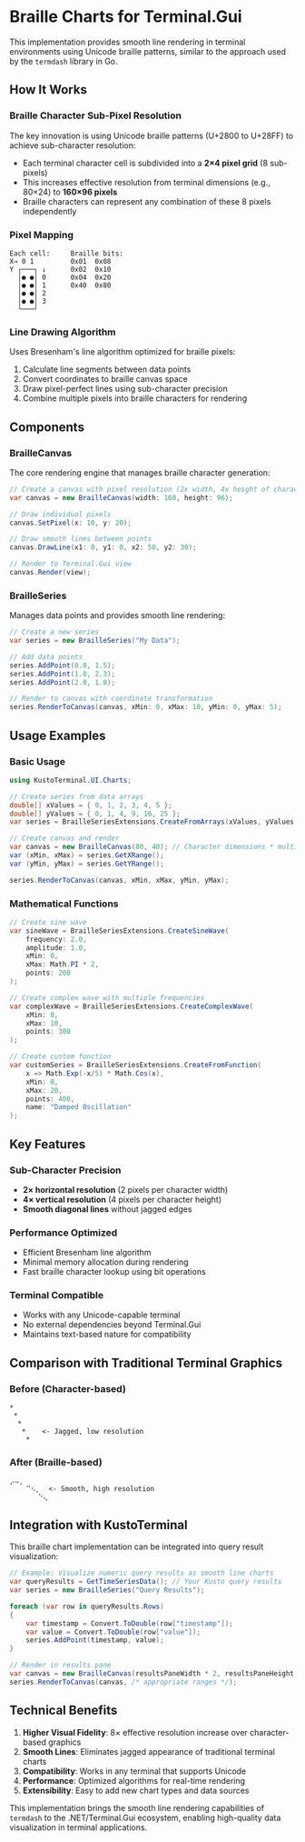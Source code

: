 # Braille Charts for Terminal.Gui

This implementation provides smooth line rendering in terminal environments using Unicode braille patterns, similar to the approach used by the `termdash` library in Go.

## How It Works

### Braille Character Sub-Pixel Resolution

The key innovation is using Unicode braille patterns (U+2800 to U+28FF) to achieve sub-character resolution:

- Each terminal character cell is subdivided into a **2×4 pixel grid** (8 sub-pixels)
- This increases effective resolution from terminal dimensions (e.g., 80×24) to **160×96 pixels**
- Braille characters can represent any combination of these 8 pixels independently

### Pixel Mapping

```
Each cell:     Braille bits:
X→ 0 1         0x01  0x08
Y ┌───┐ ↓      0x02  0x10  
  │● ●│ 0      0x04  0x20
  │● ●│ 1      0x40  0x80
  │● ●│ 2      
  │● ●│ 3      
  └───┘        
```

### Line Drawing Algorithm

Uses Bresenham's line algorithm optimized for braille pixels:
1. Calculate line segments between data points
2. Convert coordinates to braille canvas space
3. Draw pixel-perfect lines using sub-character precision
4. Combine multiple pixels into braille characters for rendering

## Components

### BrailleCanvas

The core rendering engine that manages braille character generation:

```csharp
// Create a canvas with pixel resolution (2x width, 4x height of character grid)
var canvas = new BrailleCanvas(width: 160, height: 96);

// Draw individual pixels
canvas.SetPixel(x: 10, y: 20);

// Draw smooth lines between points
canvas.DrawLine(x1: 0, y1: 0, x2: 50, y2: 30);

// Render to Terminal.Gui view
canvas.Render(view);
```

### BrailleSeries

Manages data points and provides smooth line rendering:

```csharp
// Create a new series
var series = new BrailleSeries("My Data");

// Add data points
series.AddPoint(0.0, 1.5);
series.AddPoint(1.0, 2.3);
series.AddPoint(2.0, 1.8);

// Render to canvas with coordinate transformation
series.RenderToCanvas(canvas, xMin: 0, xMax: 10, yMin: 0, yMax: 5);
```

## Usage Examples

### Basic Usage

```csharp
using KustoTerminal.UI.Charts;

// Create series from data arrays
double[] xValues = { 0, 1, 2, 3, 4, 5 };
double[] yValues = { 0, 1, 4, 9, 16, 25 };
var series = BrailleSeriesExtensions.CreateFromArrays(xValues, yValues, "Quadratic");

// Create canvas and render
var canvas = new BrailleCanvas(80, 40); // Character dimensions * multipliers
var (xMin, xMax) = series.GetXRange();
var (yMin, yMax) = series.GetYRange();

series.RenderToCanvas(canvas, xMin, xMax, yMin, yMax);
```

### Mathematical Functions

```csharp
// Create sine wave
var sineWave = BrailleSeriesExtensions.CreateSineWave(
    frequency: 2.0, 
    amplitude: 1.0, 
    xMin: 0, 
    xMax: Math.PI * 2, 
    points: 200
);

// Create complex wave with multiple frequencies
var complexWave = BrailleSeriesExtensions.CreateComplexWave(
    xMin: 0, 
    xMax: 10, 
    points: 300
);

// Create custom function
var customSeries = BrailleSeriesExtensions.CreateFromFunction(
    x => Math.Exp(-x/5) * Math.Cos(x), 
    xMin: 0, 
    xMax: 20, 
    points: 400,
    name: "Damped Oscillation"
);
```

## Key Features

### Sub-Character Precision
- **2× horizontal resolution** (2 pixels per character width)
- **4× vertical resolution** (4 pixels per character height)
- **Smooth diagonal lines** without jagged edges

### Performance Optimized
- Efficient Bresenham line algorithm
- Minimal memory allocation during rendering
- Fast braille character lookup using bit operations

### Terminal Compatible
- Works with any Unicode-capable terminal
- No external dependencies beyond Terminal.Gui
- Maintains text-based nature for compatibility

## Comparison with Traditional Terminal Graphics

### Before (Character-based)
```
*
 *
  *
   *    <- Jagged, low resolution
    *
```

### After (Braille-based)
```
⡠⠤⡀
    ⠉⠢⡀  <- Smooth, high resolution
       ⠑⢄
```

## Integration with KustoTerminal

This braille chart implementation can be integrated into query result visualization:

```csharp
// Example: Visualize numeric query results as smooth line charts
var queryResults = GetTimeSeriesData(); // Your Kusto query results
var series = new BrailleSeries("Query Results");

foreach (var row in queryResults.Rows)
{
    var timestamp = Convert.ToDouble(row["timestamp"]);
    var value = Convert.ToDouble(row["value"]);
    series.AddPoint(timestamp, value);
}

// Render in results pane
var canvas = new BrailleCanvas(resultsPaneWidth * 2, resultsPaneHeight * 4);
series.RenderToCanvas(canvas, /* appropriate ranges */);
```

## Technical Benefits

1. **Higher Visual Fidelity**: 8× effective resolution increase over character-based graphics
2. **Smooth Lines**: Eliminates jagged appearance of traditional terminal charts
3. **Compatibility**: Works in any terminal that supports Unicode
4. **Performance**: Optimized algorithms for real-time rendering
5. **Extensibility**: Easy to add new chart types and data sources

This implementation brings the smooth line rendering capabilities of `termdash` to the .NET/Terminal.Gui ecosystem, enabling high-quality data visualization in terminal applications.
